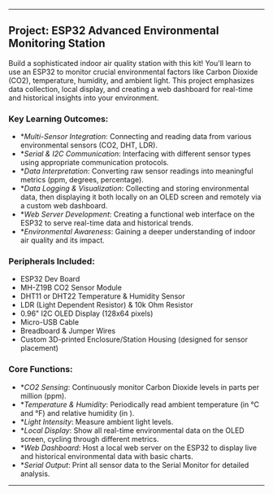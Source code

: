 ---

## Project: ESP32 Advanced Environmental Monitoring Station

Build a sophisticated indoor air quality station with this kit! You'll learn to use an ESP32 to monitor crucial environmental factors like Carbon Dioxide (CO2), temperature, humidity, and ambient light. This project emphasizes data collection, local display, and creating a web dashboard for real-time and historical insights into your environment.

### Key Learning Outcomes:

* **Multi-Sensor Integration*: Connecting and reading data from various environmental sensors (CO2, DHT, LDR).
* **Serial & I2C Communication*: Interfacing with different sensor types using appropriate communication protocols.
* **Data Interpretation*: Converting raw sensor readings into meaningful metrics (ppm, degrees, percentage).
* **Data Logging & Visualization*: Collecting and storing environmental data, then displaying it both locally on an OLED screen and remotely via a custom web dashboard.
* **Web Server Development*: Creating a functional web interface on the ESP32 to serve real-time data and historical trends.
* **Environmental Awareness*: Gaining a deeper understanding of indoor air quality and its impact.

### Peripherals Included:

* ESP32 Dev Board
* MH-Z19B CO2 Sensor Module
* DHT11 or DHT22 Temperature & Humidity Sensor
* LDR (Light Dependent Resistor) & 10k Ohm Resistor
* 0.96" I2C OLED Display (128x64 pixels)
* Micro-USB Cable
* Breadboard & Jumper Wires
* Custom 3D-printed Enclosure/Station Housing (designed for sensor placement)

### Core Functions:

* **CO2 Sensing*: Continuously monitor Carbon Dioxide levels in parts per million (ppm).
* **Temperature & Humidity*: Periodically read ambient temperature (in °C and °F) and relative humidity (in ).
* **Light Intensity*: Measure ambient light levels.
* **Local Display*: Show all real-time environmental data on the OLED screen, cycling through different metrics.
* **Web Dashboard*: Host a local web server on the ESP32 to display live and historical environmental data with basic charts.
* **Serial Output*: Print all sensor data to the Serial Monitor for detailed analysis.

---